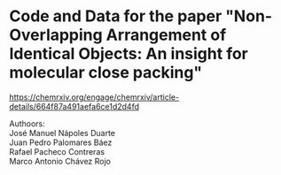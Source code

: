 # Code and Data for the paper "Non-Overlapping Arrangement of Identical Objects: An insight for molecular close packing"
https://chemrxiv.org/engage/chemrxiv/article-details/664f87a491aefa6ce1d2d4fd

Authoors:\
José Manuel Nápoles Duarte \
Juan Pedro Palomares Báez \
Rafael Pacheco Contreras \
Marco Antonio Chávez Rojo 

